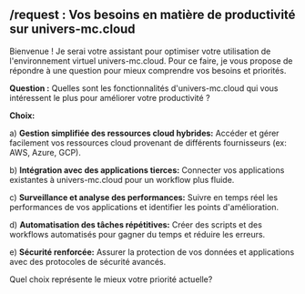 ##  /request : Vos besoins en matière de productivité sur univers-mc.cloud 

Bienvenue ! Je serai votre assistant pour optimiser votre utilisation de l'environnement virtuel  univers-mc.cloud. Pour ce faire, je vous propose de répondre à une question pour mieux comprendre vos besoins et priorités. 


**Question :**  Quelles sont les fonctionnalités d'univers-mc.cloud qui vous intéressent le plus pour améliorer votre productivité ?

**Choix:**

a) **Gestion simplifiée des ressources cloud hybrides:** Accéder et gérer facilement vos ressources cloud provenant de différents fournisseurs (ex: AWS, Azure, GCP). 

b) **Intégration avec des applications tierces:** Connecter vos applications existantes à univers-mc.cloud pour un workflow plus fluide.

c) **Surveillance et analyse des performances:**  Suivre en temps réel les performances de vos applications et identifier les points d'amélioration.

d) **Automatisation des tâches répétitives:**  Créer des scripts et des workflows automatisés pour gagner du temps et réduire les erreurs.

e) **Sécurité renforcée:**  Assurer la protection de vos données et applications avec des protocoles de sécurité avancés.


Quel choix représente le mieux votre priorité actuelle? 




